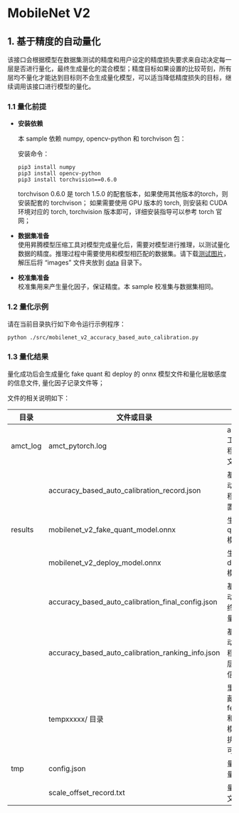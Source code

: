 # MobileNet V2

## 1. 基于精度的自动量化

该接口会根据模型在数据集测试的精度和用户设定的精度损失要求来自动决定每一层是否进行量化，最终生成量化的混合模型；精度目标如果设置的比较苛刻，所有层均不量化才能达到目标则不会生成量化模型，可以适当降低精度损失的目标，继续调用该接口进行模型的量化。

### 1.1 量化前提

- **安装依赖**

  本 sample 依赖 numpy,  opencv-python 和 torchvison 包：

  安装命令：

  ```
  pip3 install numpy
  pip3 install opencv-python
  pip3 install torchvision==0.6.0
  ```
  torchvison 0.6.0 是 torch 1.5.0 的配套版本，如果使用其他版本的torch，则安装配套的 torchvison；
  如果需要使用 GPU 版本的 torch, 则安装和 CUDA 环境对应的 torch, torchvision 版本即可，详细安装指导可以参考 torch 官网；

+ **数据集准备**  
使用昇腾模型压缩工具对模型完成量化后，需要对模型进行推理，以测试量化数据的精度。推理过程中需要使用和模型相匹配的数据集。请下载[测试图片](https://modelzoo-train-atc.obs.cn-north-4.myhuaweicloud.com/003_Atc_Models/AE/ATC%20Model/resnet-101_nuq/images.zip)，解压后将 “images” 文件夹放到 [data](./data/) 目录下。

+ **校准集准备**  
校准集用来产生量化因子，保证精度。本 sample 校准集与数据集相同。

### 1.2 量化示例

请在当前目录执行如下命令运行示例程序：

```bash
python ./src/mobilenet_v2_accuracy_based_auto_calibration.py
```

### 1.3 量化结果

量化成功后会生成量化 fake quant 和 deploy 的 onnx 模型文件和量化层敏感度的信息文件, 量化因子记录文件等；

文件的相关说明如下：

| 目录     | 文件或目录                                        | 说明                                                         |
| -------- | ------------------------------------------------- | ------------------------------------------------------------ |
| amct_log | amct_pytorch.log                                  | amct_pytorch 工具在执行过程中相关日志文件                    |
|          | accuracy_based_auto_calibration_record.json       | 基于精度的自动量化回退过程中的量化配置记录文件               |
| results  | mobilenet_v2_fake_quant_model.onnx                | 生成的 fake quant onnx 模型文件                              |
|          | mobilenet_v2_deploy_model.onnx                    | 生成的 deploy onnx 模型文件                                  |
|          | accuracy_based_auto_calibration_final_config.json | 基于精度的自动量化回退最终搜索得到的量化配置文件             |
|          | accuracy_based_auto_calibration_ranking_info.json | 基于精度的自动量化回退过程中记录的每层量化敏感度信息文件     |
|          | tempxxxxx/ 目录                                   | 里面保存了隐藏层的 feature map 和其他临时性模型文件，当执行完毕后就可以删除 |
| tmp      | config.json                                       | 量化过程中的量化配置文件                                     |
|          | scale_offset_record.txt                           | 量化因子记录文件                                             |
